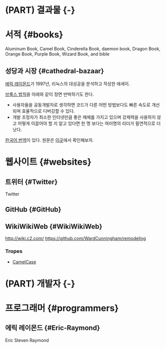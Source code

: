 # (PART) 결과물 {-}

# 서적 {#books}
Aluminum Book, Camel Book, Cinderella Book, daemon book, Dragon Book, Orange Book, Purple Book, Wizard Book, and bible

## 성당과 시장 {#cathedral-bazaar}
[에릭 레이몬드](#Eric-Raymond)가 1997년, 리눅스의 대성공을 분석하고 작성한 에세이.

[브룩스 법칙](#Brookss-Law)을 아래와 같이 정면 반박하기도 한다.

* 사용자들을 공동개발자로 생각하면 코드가 다른 어떤 방법보다도 빠른 속도로 개선되며 효율적으로 디버깅할 수 있다.
* 개발 조정자가 최소한 인터넷만큼 좋은 매체를 가지고 있으며 강제력을 사용하지 않고 어떻게 이끌어야 할 지 알고 있다면 한 명 보다는 여러명의 리더가 필연적으로 더 낫다.

[한국어 번역](http://wiki.kldp.org/wiki.php/DocbookSgml/Cathedral-Bazaar-TRANS)이 있다. 원문은 [이곳](http://www.catb.org/~esr/writings/cathedral-bazaar/)에서 확인해보자.

# 웹사이트 {#websites}

## 트위터 {#Twitter}
Twitter

## GitHub {#GitHub}

## WikiWikiWeb {#WikiWikiWeb}
http://wiki.c2.com/
https://github.com/WardCunningham/remodeling

### Tropes
* [CamelCase](#CamelCase)

# (PART) 개발자 {-}
# 프로그래머 {#programmers}
## 에릭 레이몬드 {#Eric-Raymond}
Eric Steven Raymond
